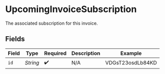 # UpcomingInvoiceSubscription

The associated subscription for this invoice.


## Fields

| Field              | Type               | Required           | Description        | Example            |
| ------------------ | ------------------ | ------------------ | ------------------ | ------------------ |
| `id`               | *String*           | :heavy_check_mark: | N/A                | VDGsT23osdLb84KD   |